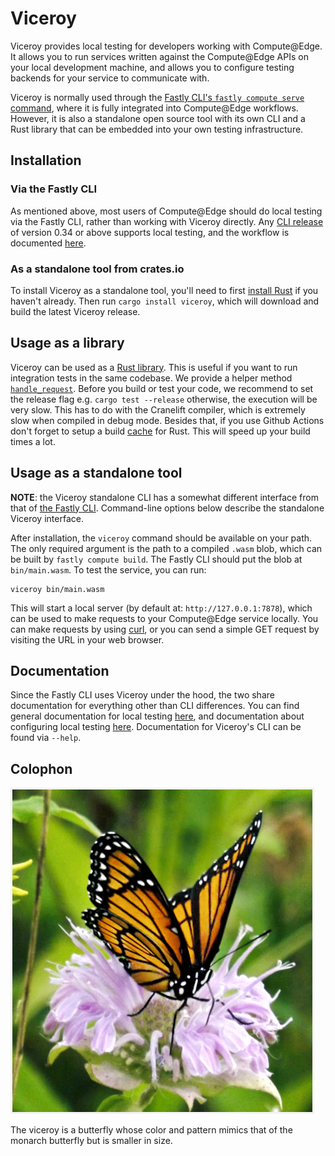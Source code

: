 # Viceroy

Viceroy provides local testing for developers working with Compute@Edge. It
allows you to run services written against the Compute@Edge APIs on your local
development machine, and allows you to configure testing backends for your
service to communicate with.

Viceroy is normally used through the [Fastly CLI's `fastly compute serve`
command][cli], where it is fully integrated into Compute@Edge workflows.
However, it is also a standalone open source tool with its own CLI and a
Rust library that can be embedded into your own testing infrastructure.

[cli]: https://developer.fastly.com/learning/compute/testing/#running-a-local-testing-server

## Installation

### Via the Fastly CLI

As mentioned above, most users of Compute@Edge should do local testing via the
Fastly CLI, rather than working with Viceroy directly. Any [CLI release] of
version 0.34 or above supports local testing, and the workflow is documented
[here][cli].

[CLI release]: https://github.com/fastly/cli/releases

### As a standalone tool from crates.io

To install Viceroy as a standalone tool, you'll need to first
[install Rust](https://www.rust-lang.org/tools/install) if you haven't already.
Then run `cargo install viceroy`, which will download and build the latest
Viceroy release.

## Usage as a library

Viceroy can be used as a [Rust library](https://docs.rs/viceroy-lib/). This is useful if you want to run integration tests in the same codebase. We provide a helper method [`handle_request`](https://docs.rs/viceroy-lib/0.2.6/viceroy_lib/struct.ExecuteCtx.html#method.handle_request). Before you build or test your code, we recommend to set the release flag e.g. `cargo test --release` otherwise, the execution will be very slow. This has to do with the Cranelift compiler, which is extremely slow when compiled in debug mode. Besides that, if you use Github Actions don't forget to setup a build [cache](https://github.com/actions/cache/blob/main/examples.md#rust---cargo) for Rust. This will speed up your build times a lot.

## Usage as a standalone tool

**NOTE**: the Viceroy standalone CLI has a somewhat different interface from that
of [the Fastly CLI][cli]. Command-line options below describe the standalone
Viceroy interface.

After installation, the `viceroy` command should be available on your path. The
only required argument is the path to a compiled `.wasm` blob, which can be
built by `fastly compute build`. The Fastly CLI should put the blob at
`bin/main.wasm`. To test the service, you can run:

```
viceroy bin/main.wasm
```

This will start a local server (by default at: `http://127.0.0.1:7878`), which can
be used to make requests to your Compute@Edge service locally. You can make requests
by using [curl](https://curl.se/), or you can send a simple GET request by visiting
the URL in your web browser.

## Documentation

Since the Fastly CLI uses Viceroy under the hood, the two share documentation for
everything other than CLI differences. You can find general documentation for
local testing [here][cli], and documentation about configuring local testing
[here][toml-docs]. Documentation for Viceroy's CLI can be found via `--help`.

[toml-docs]: https://developer.fastly.com/reference/fastly-toml/#local-server

## Colophon

![Viceroy](doc/logo.png)

The viceroy is a butterfly whose color and pattern mimics that of the monarch
butterfly but is smaller in size.
